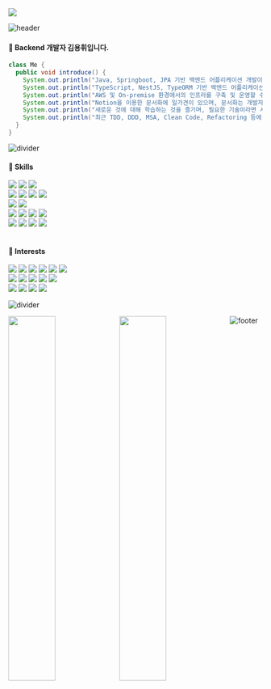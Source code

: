 <img src="https://hits.seeyoufarm.com/api/count/incr/badge.svg?url=https%3A%2F%2Fgithub.com%2Fyh0921k&count_bg=%23C471E3&title_bg=%23555555&icon=github.svg&icon_color=%23E7E7E7&title=방문&edge_flat=false" />

![header](https://capsule-render.vercel.app/api?type=rect&height=3&color=000000)
<h4>🥇 Backend 개발자 김용휘입니다.</h4>

```java
class Me {
  public void introduce() {
    System.out.println("Java, Springboot, JPA 기반 백엔드 어플리케이션 개발이 주력입니다.");
    System.out.println("TypeScript, NestJS, TypeORM 기반 백엔드 어플리케이션 실무 경험이 있습니다.");
    System.out.println("AWS 및 On-premise 환경에서의 인프라를 구축 및 운영할 수 있습니다.");
    System.out.println("Notion을 이용한 문서화에 일가견이 있으며, 문서화는 개발자의 기본 소양이라고 생각합니다.");
    System.out.println("새로운 것에 대해 학습하는 것을 즐기며, 필요한 기술이라면 시일이 걸리더라도 도입합니다.");
    System.out.println("최근 TDD, DDD, MSA, Clean Code, Refactoring 등에 관심이 많습니다.")
  }
}

```

![divider](https://capsule-render.vercel.app/api?type=rect&height=3&color=DCD3D3) <br />

<span>
  <h4>🌱️ Skills</h4>
  <div>
    <img src="https://img.shields.io/badge/Java-007396?style=plastic&logo=Java&logoColor=white" />
    <img src="https://img.shields.io/badge/SpringBoot-6DB33F?style=plastic&logo=SpringBoot&logoColor=white" />
    <img src="https://img.shields.io/badge/JPA-20336B?style=plastic&logo=JPA&logoColor=white" />
  </div>
  <div>
    <img src="https://img.shields.io/badge/JavaScript-F7DF1E?style=plastic&logo=JavaScript&logoColor=white" />
    <img src="https://img.shields.io/badge/TypeScript-3178C6?style=plastic&logo=TypeScript&logoColor=white" />
    <img src="https://img.shields.io/badge/NestJS-E0234E?style=plastic&logo=NestJS&logoColor=white" />
    <img src="https://img.shields.io/badge/TypeORM-262627?style=plastic&logo=TypeORM&logoColor=white" />
  </div>
  <div>
    <img src="https://img.shields.io/badge/MariaDB-003545?style=plastic&logo=MariaDB&logoColor=white" />
    <img src="https://img.shields.io/badge/MySQL-4479A1?style=plastic&logo=MySQL&logoColor=white" />
  </div>
  <div>
    <img src="https://img.shields.io/badge/AWS-232F3E?style=plastic&logo=Amazon AWS&logoColor=white" />
    <img src="https://img.shields.io/badge/Linux-FCC624?style=plastic&logo=Linux&logoColor=white" />
    <img src="https://img.shields.io/badge/Ubuntu-E95420?style=plastic&logo=Ubuntu&logoColor=white" />
    <img src="https://img.shields.io/badge/CentOS-262577?style=plastic&logo=CentOS&logoColor=white" />
  </div>
  <div>
    <img src="https://img.shields.io/badge/Notion-000000?style=plastic&logo=Notion&logoColor=white" />
    <img src="https://img.shields.io/badge/Git-F05032?style=plastic&logo=Git&logoColor=white" />
    <img src="https://img.shields.io/badge/Github-181717?style=plastic&logo=Github&logoColor=white" />
    <img src="https://img.shields.io/badge/Python-3776AB?style=plastic&logo=Python&logoColor=white" />
  </div>
</span>
<br />
<span>
  <h4> 🌱 Interests</h4>
  <div>
    <img src="https://img.shields.io/badge/Kotlin-7F52FF?style=plastic&logo=Kotlin&logoColor=white" />
    <img src="https://img.shields.io/badge/Swift-FA7343?style=plastic&logo=Swift&logoColor=white" />
    <img src="https://img.shields.io/badge/Dart-0175C2?style=plastic&logo=Dart&logoColor=white" />
    <img src="https://img.shields.io/badge/Android-3DDC84?style=plastic&logo=Android&logoColor=white" />
    <img src="https://img.shields.io/badge/IOS-000000?style=plastic&logo=IOS&logoColor=white" />
    <img src="https://img.shields.io/badge/Flutter-02569B?style=plastic&logo=Flutter&logoColor=white" />
    </div>
  <div>
    <img src="https://img.shields.io/badge/NGINX-009639?style=plastic&logo=NGINX&logoColor=white" />
    <img src="https://img.shields.io/badge/Jenkins-D24939?style=plastic&logo=Jenkins&logoColor=white" />
    <img src="https://img.shields.io/badge/CircleCI-343434?style=plastic&logo=CircleCI&logoColor=white" />
    <img src="https://img.shields.io/badge/Docker-2496ED?style=plastic&logo=Docker&logoColor=white" />
    <img src="https://img.shields.io/badge/Kubernetes-326CE5?style=plastic&logo=Kubernetes&logoColor=white" />
  </div>
  <div>
    <img src="https://img.shields.io/badge/React-61DAFB?style=plastic&logo=React&logoColor=white" />
    <img src="https://img.shields.io/badge/ElasticSearch-005571?style=plastic&logo=ElasticSearch&logoColor=white" />
    <img src="https://img.shields.io/badge/LogStash-005571?style=plastic&logo=LogStash&logoColor=white" />
    <img src="https://img.shields.io/badge/Kibana-005571?style=plastic&logo=Kibana&logoColor=white" />
  </div>
</span>

![divider](https://capsule-render.vercel.app/api?type=rect&height=3&color=DCD3D3) <br />

<img src="https://github-readme-stats.vercel.app/api?username=yh0921k&count_private=true&theme=dracula" align="left" style="width: 43%" />
<img src="https://github-readme-stats.vercel.app/api/top-langs/?username=yh0921k&layout=compact&theme=dracula&langs_count=4" align="left" style="width: 43%" />

![footer](https://capsule-render.vercel.app/api?type=rect&height=3&color=000000)


<!-- 
[![Hits](https://hits.seeyoufarm.com/api/count/incr/badge.svg?url=https%3A%2F%2Fgithub.com%2Fyh0921k&count_bg=%23C471E3&title_bg=%23555555&icon=&icon_color=%23E7E7E7&title=hits&edge_flat=false)](https://hits.seeyoufarm.com)
---
[![Yonghwi's GitHub stats](https://github-readme-stats.vercel.app/api?username=yh0921k&count_private=true&theme=dracula&hide=issues,contribs)](https://github.com/anuraghazra/github-readme-stats)
[![Top Langs](https://github-readme-stats.vercel.app/api/top-langs/?username=yh0921k&layout=compact&theme=dracula&langs_count=4)](https://github.com/anuraghazra/github-readme-stats)
---

-->
<!-- ### Hi there 👋 -->

<!--
**yh0921k/yh0921k** is a ✨ _special_ ✨ repository because its `README.md` (this file) appears on your GitHub profile.

Here are some ideas to get you started:

- 🔭 I’m currently working on ...
- 🌱 I’m currently learning ...
- 👯 I’m looking to collaborate on ...
- 🤔 I’m looking for help with ...
- 💬 Ask me about ...
- 📫 How to reach me: ...
- 😄 Pronouns: ...
- ⚡ Fun fact: ...
-->
